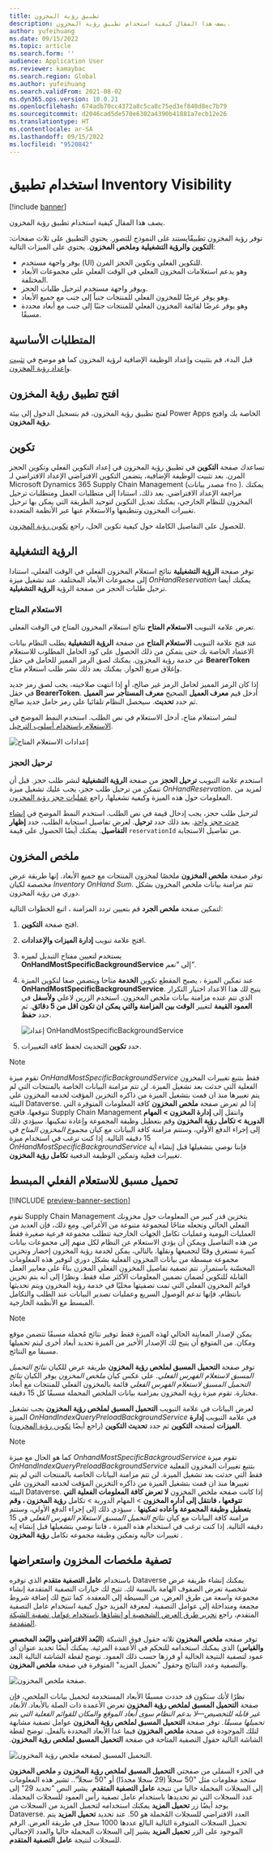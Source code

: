 ```yaml
---
title: تطبيق رؤية المخزون
description: يصف هذا المقال كيفية استخدام تطبيق رؤية المخزون.
author: yufeihuang
ms.date: 09/15/2022
ms.topic: article
ms.search.form: ''
audience: Application User
ms.reviewer: kamaybac
ms.search.region: Global
ms.author: yufeihuang
ms.search.validFrom: 2021-08-02
ms.dyn365.ops.version: 10.0.21
ms.openlocfilehash: 674adb70cc4372a8c5ca8c75ed3ef840d8ec7b79
ms.sourcegitcommit: d2046cad5de570e6302a4390b41881a7ecb12e26
ms.translationtype: HT
ms.contentlocale: ar-SA
ms.lasthandoff: 09/15/2022
ms.locfileid: "9520842"
---
```

# <a name="use-the-inventory-visibility-app"></a>استخدام تطبيق Inventory Visibility

[!include [banner](../includes/banner.md)]

يصف هذا المقال كيفية استخدام تطبيق رؤية المخزون.

توفر رؤية المخزون تطبيقًايستند غلى النموذج للتصور. يحتوي التطبيق على ثلاث صفحات: **التكوين** **والرؤية التشغيلية** **وملخص المخزون**. يحتوي على الميزات التالية:

- يوفر واجهة مستخدم (UI) للتكوين الفعلي وتكوين الحجز المرن.
- وهو يدعم استعلامات المخزون الفعلي في الوقت الفعلي على مجموعات الأبعاد المختلفة.
- ويوفر واجهة مستخدم لترحيل طلبات الحجز.
- وهو يوفر عرضًا للمخزون الفعلي للمنتجات جنباً إلى جنب مع جميع الأبعاد.
- وهو يوفر عرضًا لقائمة المخزون الفعلي للمنتجات جنبًا إلى جنب مع أبعاد محددة مسبقًا.


## <a name="prerequisites"></a>المتطلبات الأساسية

قبل البدء، قم بتثبيت وإعداد الوظيفة الإضافية لرؤية المخزون كما هو موضح في [تثبيت وإعداد رؤية المخزون](inventory-visibility-setup.md).

## <a name="open-the-inventory-visibility-app"></a>افتح تطبيق رؤية المخزون

لفتح تطبيق رؤية المخزون، قم بتسجيل الدخول إلى بيئة Power Apps الخاصة بك وافتح **رؤية المخزون**.

## <a name="configuration"></a><a name="configuration"></a>تكوين

تساعدك صفحة **التكوين** في تطبيق رؤية المخزون في إعداد التكوين الفعلي وتكوين الحجز المرن. بعد تثبيت الوظيفة الإضافية، يتضمن التكوين الافتراضي الإعداد الافتراضي لـ Microsoft Dynamics 365 Supply Chain Management (مصدر بيانات `fno` ). يمكنك مراجعة الإعداد الافتراضي. بعد ذلك، استنادا إلى متطلبات العمل ومتطلبات ترحيل المخزون للنظام الخارجي، يمكنك تعديل التكوين لتوحيد الطريقة التي يمكن بها ترحيل تغييرات المخزون وتنظيمها والاستعلام عنها عبر الأنظمة المتعددة.

للحصول على التفاصيل الكاملة حول كيفية تكوين الحل، راجع [تكوين رؤية المخزون](inventory-visibility-configuration.md).

## <a name="operational-visibility"></a>الرؤية التشغيلية

توفر صفحة **الرؤية التشغيلية** نتائج استعلام المخزون الفعلي في الوقت الفعلي، استنادا إلى مجموعات الأبعاد المختلفة. عند تشغيل ميزة *OnHandReservation* يمكنك أيضا ترحيل طلبات الحجز من صفحة الرؤية  **الرؤية التشغيلية**.

### <a name="on-hand-query"></a>الاستعلام المتاح

تعرض علامة التبويب **الاستعلام المتاح** نتائج استعلام المخزون المتاح في الوقت الفعلي.

عند فتح علامة التبويب **الاستعلام المتاح** من صفحة **‏‫الرؤية التشغيلية‬** يطلب النظام بيانات الاعتماد الخاصة بك حتى يتمكن من ذلك الحصول على كود الحامل المطلوب للاستعلام عن خدمة رؤية المخزون. يمكنك لصق الرمز المميز للحامل في حقل **BearerToken** وإغلاق مربع الحوار. يمكنك بعد ذلك نشر طلب استعلام متاح.

إذا كان الرمز المميز لحامل الرمز غير صالح، أو إذا انتهت صلاحيته، يجب لصق رمز جديد في حقل **BearerToken**. أدخل قيم **معرف العميل** الصحيح **معرف المستأجر** **سر العميل** ثم حدد **تحديث**. سيحصل النظام تلقائيا على رمز حامل جديد صالح.

لنشر استعلام متاح، أدخل الاستعلام في نص الطلب. استخدم النمط الموضح في [الاستعلام باستخدام أسلوب الترحيل](inventory-visibility-api.md#query-with-post-method).

![إعدادات الاستعلام المتاح](media/inventory-visibility-query-settings.png "إعدادات الاستعلام المتاح")

### <a name="reservation-posting"></a>ترحيل الحجز

استخدم علامة التبويب **ترحيل الحجز** من صفحة **الرؤية التشغيلية** لنشر طلب حجز. قبل أن تتمكن من ترحيل طلب حجز، يجب عليك تشغيل ميزة *OnHandReservation*. لمزيد من المعلومات حول هذه الميزة وكيفية تشغيلها، راجع [عمليات حجز رؤية المخزون](inventory-visibility-reservations.md).

لترحيل طلب حجز، يجب إدخال قيمة في نص الطلب. استخدم النمط الموضح في [إنشاء حدث حجز واحد](inventory-visibility-api.md#create-one-reservation-event). بعد ذلك حدد **ترحيل**. لعرض تفاصيل استجابة الطلب، حدد **إظهار التفاصيل**. يمكنك أيضًا الحصول على قيمة `reservationId` من تفاصيل الاستجابة.

## <a name="inventory-summary"></a><a name="inventory-summary"></a>ملخص المخزون

توفر صفحة **ملخص المخزون** ملخصًا لمخزون المنتجات مع جميع الأبعاد. إنها طريقة عرض مخصصة لكيان *Inventory OnHand Sum*. تتم مزامنة بيانات ملخص المخزون بشكل دوري من رؤية المخزون.

لتمكين صفحة **ملخص الجرد** قم بتعيين تردد المزامنة ، اتبع الخطوات التالية:

1. افتح صفحة **التكوين**.
1. افتح علامة تبويب **إدارة الميزات والإعدادات**.
1. يستخدم لتعيين مفتاح التبديل لميزه **OnHandMostSpecificBackgroundService** إلى *"نعم"*.
1. عند تمكين الميزة ، يصبح المقطع تكوين **الخدمة** متاحا ويتضمن صفا لتكوين الميزة **‎OnHandMostSpecificBackgroundService**. يتيح لك هذا الاعداد اختيار التكرار الذي تتم عنده مزامنة بيانات ملخص المخزون. استخدم الزرين لاعلي **ولأسفل** في **العمود القيمة** لتغيير **الوقت بين المزامنة والتي يمكن ان تكون اقل من 5 دقائق**. ثم حدد **حفظ**.

    ![إعداد OnHandMostSpecificBackgroundService](media/inventory-visibility-ohms-freq.png "إعداد OnHandMostSpecificBackgroundService")

1. حدد **تكوين** التحديث لحفظ كافة التغييرات.


> [!NOTE]
> تقوم ميزة *OnHandMostSpecificBackgroundService* فقط بتتبع تغييرات المخزون الفعلية التي حدثت بعد تشغيل الميزة. لن تتم مزامنة البيانات الخاصة بالمنتجات التي لم يتم تغييرها منذ ان قمت بتشغيل الميزة من ذاكره التخزين المؤقت لخدمه المخزون علي البيئة Dataverse. إذا لم تعرض صفحة **ملخص المخزون** كافة المعلومات المتوفرة التي تتوقعها، فافتح Supply Chain Management وانتقل إلى **إدارة المخزون > المهام الدورية > تكامل رؤية المخزون** وقم بتعطيل وظيفة المجموعة وإعادة تمكينها. سيؤدي ذلك إلى إجراء الدفع الأولي، وستتم مزامنة كافة البيانات مع كيان *‏‫مجموع المخزون المتاح‬* في 15 دقيقه التالية. إذا كنت ترغب في استخدام ميزة *OnHandMostSpecificBackgroundService* فإننا نوصي بتشغيلها قبل إنشاء أية تغييرات فعلية وتمكين الوظيفة الدفعية‬ **‏‫تكامل رؤية المخزون‬**.

## <a name="preload-a-streamlined-on-hand-query"></a><a name="preload-the-inventory-visibility-onhand-query"></a>تحميل مسبق للاستعلام الفعلي المبسط

[!INCLUDE [preview-banner-section](../../includes/preview-banner-section.md)]
<!-- KFM: Preview until further notice -->

تقوم Supply Chain Management بتخزين قدر كبير من المعلومات حول مخزونك الفعلي الحالي وتجعله متاحًا لمجموعة متنوعة من الأغراض. ومع ذلك، فإن العديد من العمليات اليومية وعمليات تكامل الجهات الخارجية تتطلب مجموعة فرعية صغيرة فقط من هذه التفاصيل ويمكن أن يؤدي الاستعلام عن النظام لكل منهم إلى مجموعات بيانات كبيرة تستغرق وقتًا لتجميعها ونقلها. بالتالي، يمكن لخدمة رؤية المخزون إحضار وتخزين مجموعة مبسطة من بيانات المخزون الفعلية بشكل دوري لتوفير هذه المعلومات المحسّنة باستمرار. تتم تصفية تفاصيل المخزون الفعلي المخزن بناءً على معايير العمل القابلة للتكوين لضمان تضمين المعلومات الأكثر صلة فقط. ونظرًا إلى أنه يتم تخزين قوائم المخزون الفعلي التي تمت تصفيتها محليًا في خدمة رؤية المخزون ويتم تحديثها بانتظام، فإنها تدعم الوصول السريع وعمليات تصدير البيانات عند الطلب والتكامل المبسط مع الأنظمة الخارجية.

> [!NOTE]
> يمكن لإصدار المعاينة الحالي لهذه الميزة فقط توفير نتائج مُحملة مسبقًا تتضمن موقع ومكان. من المتوقع أن يتيح لك الإصدار الأخير من الميزة تحديد أبعاد أخرى ليتم تحميلها مسبقا مع النتائج.

توفر صفحة **التحميل المسبق لملخص رؤية المخزون** طريقة عرض للكيان *نتائج التحميل المسبق لاستعلام الفهرس الفعلي*. على عكس كيان *ملخص المخزون* يوفر الكيان *نتائج التحميل المسبق لاستعلام الفهرس الفعلي* قائمة بالمخزون الفعلي‬ للمنتجات مع أبعاد مختارة. تقوم ميزة رؤية المخزون بمزامنة بيانات الملخص المحملة مسبقًا كل 15 دقيقة.

لعرض البيانات في علامة التبويب **التحميل المسبق لملخص رؤية المخزون** يجب تشغيل الميزة *OnHandIndexQueryPreloadBackgroundService* في علامة التبويب **إدارة الميزات** لصفحه **التكوين** ثم حدد **تحديث التكوين** (راجع أيضًا [تكوين رؤية المخزون](inventory-visibility-configuration.md)).

> [!NOTE]
> كما هو الحال مع ميزة *OnhandMostSpecificBackgroudService* تقوم ميزة *OnHandIndexQueryPreloadBackgroundService* بتتبع تغييرات المخزون الفعلية فقط التي حدثت بعد تشغيل الميزة. لن تتم مزامنة البيانات الخاصة بالمنتجات التي لم يتم تغييرها منذ ان قمت بتشغيل الميزة من ذاكره التخزين المؤقت لخدمه المخزون علي البيئة Dataverse. إذا كانت صفحه ملخص المخزون **لا تعرض كافة المعلومات الفعلية التي تتوقعها ، فانتقل إلى أداره المخزون** > المهام الدورية > تكامل **رؤية المخزون ، وقم بتعطيل وظيفة المجموعة وأعاده تمكينها** . سيؤدي ذلك إلى إجراء الدفع الأولي، وستتم مزامنة كافة البيانات مع كيان *نتائج التحميل المسبق لاستعلام الفهرس الفعلي* في 15 دقيقه التالية. إذا كنت ترغب في استخدام هذه الميزة ، فاننا نوصي بتشغيلها قبل إنشاء إيه تغييرات حاليه وتمكين وظيفة مجموعه تكامل **رؤية المخزون** .

## <a name="filter-and-browse-the-inventory-summaries"></a><a name="additional-tip-for-viewing-data"></a>تصفية ملخصات المخزون واستعراضها

باستخدام **عامل التصفية متقدم** الذي توفره Dataverse يمكنك إنشاء طريقة عرض شخصية تعرض الصفوف الهامة بالنسبة لك. تتيح لك خيارات التصفية المتقدمة إنشاء مجموعة واسعة من طرق العرض، من البسيطة إلى المعقدة. كما تتيح لك إضافة شروط مجمعة ومتداخلة إلى عوامل التصفية. لمعرفة المزيد حول كيفية استخدام عامل التصفية المتقدم، راجع [تحرير طرق العرض الشخصية أو إنشاؤها باستخدام عوامل تصفية الشبكة المتقدمة](/powerapps/user/grid-filters-advanced).

توفر صفحه **ملخص المخزون** ثلاثه حقول فوق الشبكة (**البُعد الافتراضي** **‏‫والبُعد المخصص‬** **والقياس**) الذي يمكنك استخدامه للتحكم في الأعمدة المرئية. يمكنك أيضًا تحديد عنوان أي عمود لتصفية النتيجة الحالية أو فرزها حسب ذلك العمود. توضح لقطة الشاشة التالية البعد والتصفية وعدد النتائج وحقول "تحميل المزيد" المتوفرة في صفحة **ملخص المخزون**.

![صفحة ملخص المخزون.](media/inventory-visibility-onhand-list.png "صفحة ملخص المخزون‬")

نظرًا لأنك ستكون قد حددت مسبقًا الأبعاد المستخدمة لتحميل بيانات الملخص، فإن صفحة **‬‏‫التحميل المسبق لملخص رؤية المخزون** تعرض الأعمدة ذات الصلة بالأبعاد. *الأبعاد غير قابله للتخصيص&mdash;لا يدعم النظام سوى أبعاد الموقع والمكان للقوائم الفعلية التي يتم تحميلها مسبقًا.* توفر صفحة **التحميل المسبق لملخص رؤية المخزون** عوامل تصفية مشابهة لتلك الموجودة في صفحة **ملخص المخزون** فيما عدا الأبعاد المحددة بالفعل. توضح لقطة الشاشة التالية حقول التصفية المتاحة في صفحة **التحميل المسبق لملخص رؤية المخزون**.

![التحميل المسبق لصفحه ملخص رؤية المخزون.](media/inventory-visibility-preload-onhand-list.png "التحميل المسبق لصفحه ملخص رؤية المخزون")

في الجزء السفلي من صفحتي **التحميل المسبق لملخص رؤية المخزون** و  **ملخص المخزون** ستجد معلومات مثل "50 سجلاً (29 سجلا محددًا) أو "50 سجلاً".. تشير هذه المعلومات إلى السجلات المحملة حاليا من نتيجة **عامل التصفية المتقدم**. يشير النص "تحديد 29" إلى عدد السجلات التي تم تحديدها باستخدام عامل تصفية رأس العمود للسجلات المحملة. يوجد أيضًا زر **تحميل المزيد** يمكنك استخدامه لتحميل المزيد من السجلات من Dataverse. العدد الافتراضي للسجلات المُحملة هو 50. عند تحديد **تحميل المزيد** يتم تحميل السجلات المتوفرة التالية البالغ عددها 1000 سجل في طريقة العرض. الرقم الموجود على الزر **تحميل المزيد** يشير إلى السجلات المحملة حاليا والعدد الإجمالي للسجلات لنتيجة **عامل التصفية المتقدم**.

